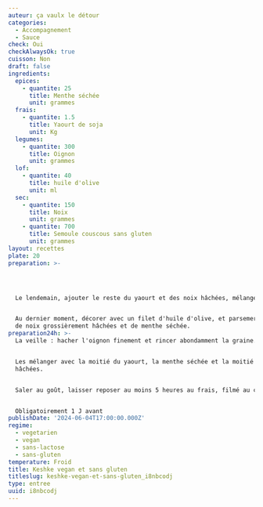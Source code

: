 ```yaml
---
auteur: ça vaulx le détour
categories:
  - Accompagnement
  - Sauce
check: Oui
checkAlwaysOk: true
cuisson: Non
draft: false
ingredients:
  epices:
    - quantite: 25
      title: Menthe séchée
      unit: grammes
  frais:
    - quantite: 1.5
      title: Yaourt de soja
      unit: Kg
  legumes:
    - quantite: 300
      title: Oignon
      unit: grammes
  lof:
    - quantite: 40
      title: huile d'olive
      unit: ml
  sec:
    - quantite: 150
      title: Noix
      unit: grammes
    - quantite: 700
      title: Semoule couscous sans gluten
      unit: grammes
layout: recettes
plate: 20
preparation: >-




  Le lendemain, ajouter le reste du yaourt et des noix hâchées, mélanger.


  Au dernier moment, décorer avec un filet d'huile d'olive, et parsemer d'un peu
  de noix grossièrement hâchées et de menthe séchée.
preparation24h: >-
  La veille : hacher l'oignon finement et rincer abondamment la graine. 


  Les mélanger avec la moitié du yaourt, la menthe séchée et la moitié des noix
  hâchées.


  Saler au goût, laisser reposer au moins 5 heures au frais, filmé au contact.


  Obligatoirement 1 J avant
publishDate: '2024-06-04T17:00:00.000Z'
regime:
  - vegetarien
  - vegan
  - sans-lactose
  - sans-gluten
temperature: Froid
title: Keshke vegan et sans gluten
titleslug: keshke-vegan-et-sans-gluten_i8nbcodj
type: entree
uuid: i8nbcodj
---
```


